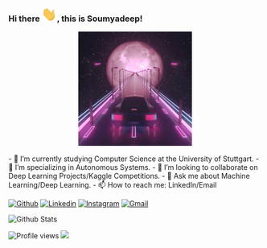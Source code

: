 ### Hi there <img src="https://github.com/SoumyadeepB/SoumyadeepB/blob/main/images/Hi.gif" width="30px">, this is Soumyadeep! 


<p align="center">
  <img src="https://github.com/SoumyadeepB/SoumyadeepB/blob/main/images/neon.gif"  width="45%" height="20%">
</p>
- 🔭 I’m currently studying Computer Science at the University of Stuttgart.
- 🌱 I’m specializing in Autonomous Systems.
- 👯 I’m looking to collaborate on Deep Learning Projects/Kaggle Competitions.
- 💬 Ask me about Machine Learning/Deep Learning.
- 📫 How to reach me: LinkedIn/Email

[![Github](https://img.shields.io/badge/-Github-000?style=flat&logo=Github&logoColor=white)](https://github.com/soumyadeepb)
[![Linkedin](https://img.shields.io/badge/-LinkedIn-blue?style=flat&logo=Linkedin&logoColor=white)](https://www.linkedin.com/in/soumyadeepb/)
[![Instagram](https://img.shields.io/badge/-Instagram-c13584?style=flat&labelColor=c13584&logo=instagram&logoColor=white)](https://www.instagram.com/soumyadeep_bh/)
[![Gmail](https://img.shields.io/badge/-Gmail-c14438?style=flat&logo=Gmail&logoColor=white)](mailto:soumyadeep.bh1994@gmail.com)

![Github Stats](https://github-readme-stats.vercel.app/api?username=soumyadeepb&count_private=true&show_icons=true&include_all_commits=true)


![Profile views](https://gpvc.arturio.dev/soumyadeepb)  <img src="https://img.shields.io/github/followers/soumyadeepb?label=Follow" style=" float:left, margin-right:10px" />
<!--
**SoumyadeepB/SoumyadeepB** is a ✨ _special_ ✨ repository because its `README.md` (this file) appears on your GitHub profile.

Here are some ideas to get you started:
- 🌱 I’m currently learning ...
- 👯 I’m looking to collaborate on ...
- 🤔 I’m looking for help with ...
- 💬 Ask me about Machine Learning/Deep Learning.
- 📫 How to reach me: LinkedIn/Email

-->
